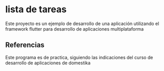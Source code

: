 # lista de tareas
Este proyecto es un ejemplo de desarrollo de una aplicación utilizando el 
framework flutter para desarrollo de aplicaciones multiplataforma

## Referencias
Este programa es de practica, siguiendo las indicaciones del curso de 
desarrollo de aplicaciones de domestika

